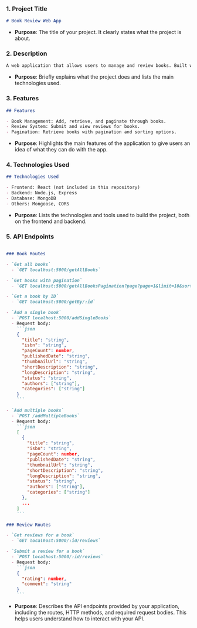 ### 1. **Project Title**

```markdown
# Book Review Web App
```

- **Purpose**: The title of your project. It clearly states what the project is about.

### 2. **Description**

```markdown
A web application that allows users to manage and review books. Built with Node.js, Express, MongoDB, and React.
```

- **Purpose**: Briefly explains what the project does and lists the main technologies used.

### 3. **Features**

```markdown
## Features

- Book Management: Add, retrieve, and paginate through books.
- Review System: Submit and view reviews for books.
- Pagination: Retrieve books with pagination and sorting options.
```

- **Purpose**: Highlights the main features of the application to give users an idea of what they can do with the app.

### 4. **Technologies Used**

```markdown
## Technologies Used

- Frontend: React (not included in this repository)
- Backend: Node.js, Express
- Database: MongoDB
- Others: Mongoose, CORS
```

- **Purpose**: Lists the technologies and tools used to build the project, both on the frontend and backend.

### 5. **API Endpoints**

```markdown

### Book Routes

- `Get all books`
  - `GET localhost:5000/getAllBooks`

- `Get books with pagination`
  - `GET localhost:5000/getAllBooksPagination?page?page=1&limit=10&sortBy=title&sortOrder=asc`

- `Get a book by ID`
  - `GET localhost:5000/getBy/:id`

- `Add a single book`
  - `POST localhost:5000/addSingleBooks`
  - Request body: 
    ```json
    { 
      "title": "string", 
      "isbn": "string", 
      "pageCount": number, 
      "publishedDate": "string", 
      "thumbnailUrl": "string", 
      "shortDescription": "string", 
      "longDescription": "string", 
      "status": "string", 
      "authors": ["string"], 
      "categories": ["string"] 
    }
    ```

- `Add multiple books`
  - `POST /addMultipleBooks`
  - Request body: 
    ```json
    [
      { 
        "title": "string", 
        "isbn": "string", 
        "pageCount": number, 
        "publishedDate": "string", 
        "thumbnailUrl": "string", 
        "shortDescription": "string", 
        "longDescription": "string", 
        "status": "string", 
        "authors": ["string"], 
        "categories": ["string"] 
      },
      ...
    ]
    ```

### Review Routes

- `Get reviews for a book`
  - `GET localhost:5000/:id/reviews`

- `Submit a review for a book`
  - `POST localhost:5000/:id/reviews`
  - Request body: 
    ```json
    { 
      "rating": number, 
      "comment": "string" 
    }
    ```
```

- **Purpose**: Describes the API endpoints provided by your application, including the routes, HTTP methods, and required request bodies. This helps users understand how to interact with your API.

